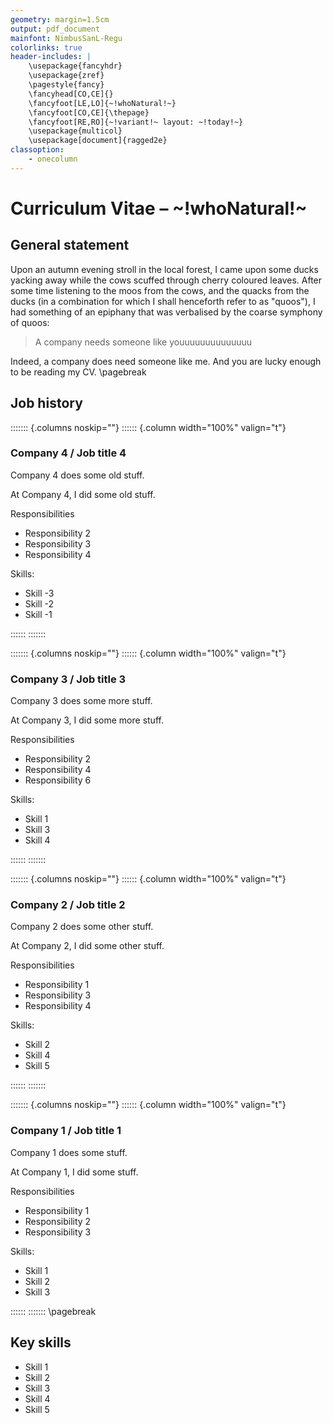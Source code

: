 ```yaml
---
geometry: margin=1.5cm
output: pdf_document
mainfont: NimbusSanL-Regu
colorlinks: true
header-includes: |
    \usepackage{fancyhdr}
    \usepackage{zref}
    \pagestyle{fancy}
    \fancyhead[CO,CE]{}
    \fancyfoot[LE,LO]{~!whoNatural!~}
    \fancyfoot[CO,CE]{\thepage}
    \fancyfoot[RE,RO]{~!variant!~ layout: ~!today!~}
    \usepackage{multicol}
    \usepackage[document]{ragged2e}
classoption:
    - onecolumn
---
```


# Curriculum Vitae – ~!whoNatural!~

## General statement

Upon an autumn evening stroll in the local forest, I came upon some ducks yacking away while the cows scuffed through cherry coloured leaves. After some time listening to the moos from the cows, and the quacks from the ducks (in a combination for which I shall henceforth refer to as "quoos"), I had something of an epiphany that was verbalised by the coarse symphony of quoos:

> A company needs someone like youuuuuuuuuuuuuu

Indeed, a company does need someone like me. And you are lucky enough to be reading my CV.
\pagebreak

## Job history

::::::: {.columns noskip=""}
:::::: {.column width="100%" valign="t"}

### Company 4 / Job title 4

Company 4 does some old stuff.

At Company 4, I did some old stuff.

Responsibilities

* Responsibility 2
* Responsibility 3
* Responsibility 4

Skills:

* Skill -3
* Skill -2
* Skill -1

::::::
:::::::

::::::: {.columns noskip=""}
:::::: {.column width="100%" valign="t"}

### Company 3 / Job title 3

Company 3 does some more stuff.

At Company 3, I did some more stuff.

Responsibilities

* Responsibility 2
* Responsibility 4
* Responsibility 6

Skills:

* Skill 1
* Skill 3
* Skill 4

::::::
:::::::

::::::: {.columns noskip=""}
:::::: {.column width="100%" valign="t"}

### Company 2 / Job title 2

Company 2 does some other stuff.

At Company 2, I did some other stuff.

Responsibilities

* Responsibility 1
* Responsibility 3
* Responsibility 4

Skills:

* Skill 2
* Skill 4
* Skill 5

::::::
:::::::

::::::: {.columns noskip=""}
:::::: {.column width="100%" valign="t"}

### Company 1 / Job title 1

Company 1 does some stuff.

At Company 1, I did some stuff.

Responsibilities

* Responsibility 1
* Responsibility 2
* Responsibility 3

Skills:

* Skill 1
* Skill 2
* Skill 3

::::::
:::::::
\pagebreak

## Key skills

* Skill 1
* Skill 2
* Skill 3
* Skill 4
* Skill 5
